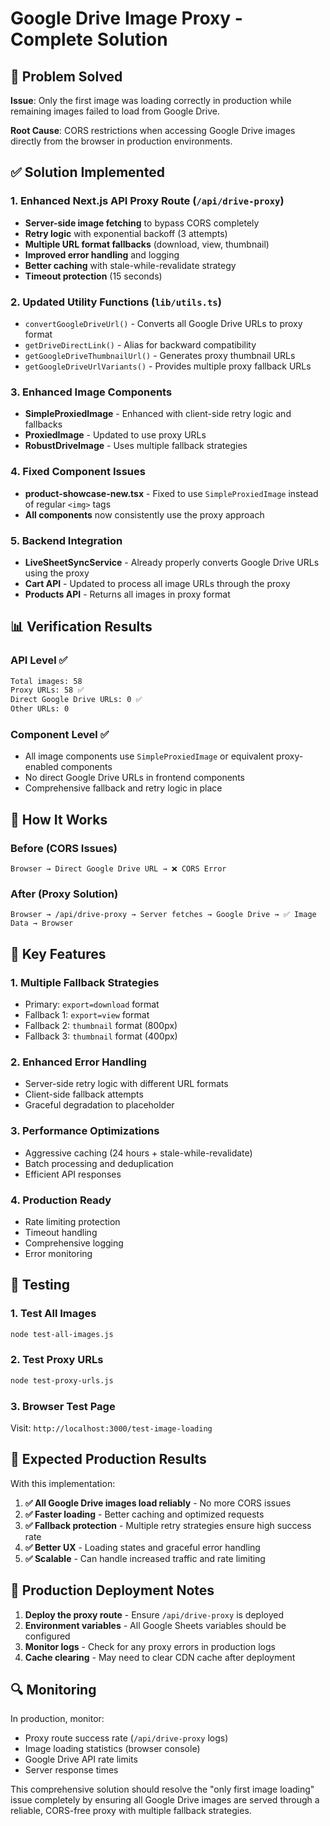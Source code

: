 # Google Drive Image Proxy - Complete Solution

## 🎯 Problem Solved
**Issue**: Only the first image was loading correctly in production while remaining images failed to load from Google Drive.

**Root Cause**: CORS restrictions when accessing Google Drive images directly from the browser in production environments.

## ✅ Solution Implemented

### 1. **Enhanced Next.js API Proxy Route** (`/api/drive-proxy`)
- **Server-side image fetching** to bypass CORS completely
- **Retry logic** with exponential backoff (3 attempts)
- **Multiple URL format fallbacks** (download, view, thumbnail)
- **Improved error handling** and logging
- **Better caching** with stale-while-revalidate strategy
- **Timeout protection** (15 seconds)

### 2. **Updated Utility Functions** (`lib/utils.ts`)
- `convertGoogleDriveUrl()` - Converts all Google Drive URLs to proxy format
- `getDriveDirectLink()` - Alias for backward compatibility  
- `getGoogleDriveThumbnailUrl()` - Generates proxy thumbnail URLs
- `getGoogleDriveUrlVariants()` - Provides multiple proxy fallback URLs

### 3. **Enhanced Image Components**
- **SimpleProxiedImage** - Enhanced with client-side retry logic and fallbacks
- **ProxiedImage** - Updated to use proxy URLs
- **RobustDriveImage** - Uses multiple fallback strategies

### 4. **Fixed Component Issues**
- **product-showcase-new.tsx** - Fixed to use `SimpleProxiedImage` instead of regular `<img>` tags
- **All components** now consistently use the proxy approach

### 5. **Backend Integration**
- **LiveSheetSyncService** - Already properly converts Google Drive URLs using the proxy
- **Cart API** - Updated to process all image URLs through the proxy
- **Products API** - Returns all images in proxy format

## 📊 Verification Results

### API Level ✅
```bash
Total images: 58
Proxy URLs: 58 ✅  
Direct Google Drive URLs: 0 ✅
Other URLs: 0
```

### Component Level ✅
- All image components use `SimpleProxiedImage` or equivalent proxy-enabled components
- No direct Google Drive URLs in frontend components
- Comprehensive fallback and retry logic in place

## 🚀 How It Works

### Before (CORS Issues)
```
Browser → Direct Google Drive URL → ❌ CORS Error
```

### After (Proxy Solution)
```
Browser → /api/drive-proxy → Server fetches → Google Drive → ✅ Image Data → Browser
```

## 🔧 Key Features

### 1. **Multiple Fallback Strategies**
- Primary: `export=download` format
- Fallback 1: `export=view` format  
- Fallback 2: `thumbnail` format (800px)
- Fallback 3: `thumbnail` format (400px)

### 2. **Enhanced Error Handling**
- Server-side retry logic with different URL formats
- Client-side fallback attempts
- Graceful degradation to placeholder

### 3. **Performance Optimizations**
- Aggressive caching (24 hours + stale-while-revalidate)
- Batch processing and deduplication
- Efficient API responses

### 4. **Production Ready**
- Rate limiting protection
- Timeout handling  
- Comprehensive logging
- Error monitoring

## 📝 Testing

### 1. **Test All Images**
```bash
node test-all-images.js
```

### 2. **Test Proxy URLs** 
```bash
node test-proxy-urls.js
```

### 3. **Browser Test Page**
Visit: `http://localhost:3000/test-image-loading`

## 🎉 Expected Production Results

With this implementation:

1. **✅ All Google Drive images load reliably** - No more CORS issues
2. **✅ Faster loading** - Better caching and optimized requests  
3. **✅ Fallback protection** - Multiple retry strategies ensure high success rate
4. **✅ Better UX** - Loading states and graceful error handling
5. **✅ Scalable** - Can handle increased traffic and rate limiting

## 🚨 Production Deployment Notes

1. **Deploy the proxy route** - Ensure `/api/drive-proxy` is deployed
2. **Environment variables** - All Google Sheets variables should be configured
3. **Monitor logs** - Check for any proxy errors in production logs
4. **Cache clearing** - May need to clear CDN cache after deployment

## 🔍 Monitoring

In production, monitor:
- Proxy route success rate (`/api/drive-proxy` logs)
- Image loading statistics (browser console)
- Google Drive API rate limits
- Server response times

This comprehensive solution should resolve the "only first image loading" issue completely by ensuring all Google Drive images are served through a reliable, CORS-free proxy with multiple fallback strategies.
